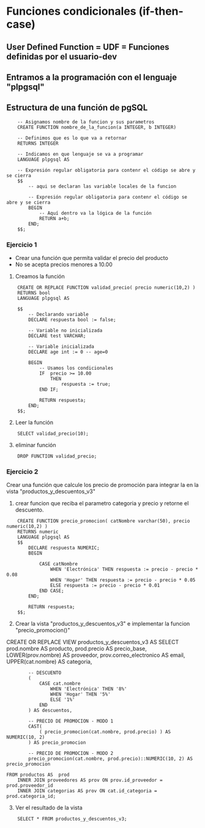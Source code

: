 # Funciones condicionales (if-then-case) 
## User Defined Function = UDF = Funciones definidas por el usuario-dev

## Entramos a la programación con el lenguaje "plpgsql"

## Estructura de una función de pgSQL

~~~
    -- Asignamos nombre de la funcion y sus parametros
    CREATE FUNCTION nombre_de_la_funcion(a INTEGER, b INTEGER)

    -- Definimos que es lo que va a retornar
    RETURNS INTEGER

    -- Indicamos en que lenguaje se va a programar
    LANGUAGE plpgsql AS

    -- Expresión regular obligatoria para contenr el código se abre y se cierra
    $$
        -- aqui se declaran las variable locales de la funcion

        -- Expresión regular obligatoria para contenr el código se abre y se cierra
        BEGIN
            -- Aquí dentro va la lógica de la función
            RETURN a+b;
        END;
    $$;
~~~

### Ejercicio 1
- Crear una función que permita validar el precio del producto
- No se acepta precios menores a 10.00

1. Creamos la función
~~~
    CREATE OR REPLACE FUNCTION validad_precio( precio numeric(10,2) )
    RETURNS bool
    LANGUAGE plpgsql AS 

    $$
        -- Declarando variable
        DECLARE respuesta bool := false;

        -- Variable no inicializada
        DECLARE test VARCHAR;

        -- Variable inicializada
        DECLARE age int := 0 -- age=0

        BEGIN
            -- Usamos los condicionales
            IF  precio >= 10.00 
                THEN
                    respuesta := true;
            END IF;

            RETURN respuesta;
        END;
    $$;
~~~

2. Leer la función
~~~
    SELECT validad_precio(10);
~~~

3. eliminar función
~~~
    DROP FUNCTION validad_precio;
~~~


### Ejercicio 2
Crear una función que calcule los precio de promoción para integrar la en 
la vista "productos_y_descuentos_v3" 

1. crear funcion que reciba el parametro categoria y precio y retorne el descuento.

~~~
    CREATE FUNCTION precio_promocion( catNombre varchar(50), precio numeric(10,2) )
    RETURNS numeric
    LANGUAGE plpgsql AS
    $$
        DECLARE respuesta NUMERIC;
        BEGIN

            CASE catNombre
                WHEN 'Electrónica' THEN respuesta := precio - precio * 0.08
                WHEN 'Hogar' THEN respuesta := precio - precio * 0.05
                ELSE respuesta := precio - precio * 0.01
            END CASE;
        END;

        RETURN respuesta;
    $$;
~~~

2. Crear la vista "productos_y_descuentos_v3" e implementar la funcion 
"precio_promocion()"

CREATE OR REPLACE VIEW productos_y_descuentos_v3 AS
    SELECT  prod.nombre AS producto,
            prod.precio AS precio_base,
            LOWER(prov.nombre) AS proveedor,
            prov.correo_electronico AS email,
            UPPER(cat.nombre) AS categoria,
            
            -- DESCUENTO
            (
                CASE cat.nombre
                    WHEN 'Electrónica' THEN '8%'
                    WHEN 'Hogar' THEN '5%'
                    ELSE '1%'
                END
            ) AS descuentos,

            -- PRECIO DE PROMOCION - MODO 1
            CAST(
                ( precio_promocion(cat.nombre, prod.precio) ) AS NUMERIC(10, 2) 
            ) AS precio_promocion

            -- PRECIO DE PROMOCION - MODO 2
            precio_promocion(cat.nombre, prod.precio)::NUMERIC(10, 2) AS precio_promocion

    FROM productos AS  prod
        INNER JOIN proveedores AS prov ON prov.id_proveedor = prod.proveedor_id
        INNER JOIN categorias AS prov ON cat.id_categoria = prod.categoria_id;

3. Ver el resultado de la vista
~~~
    SELECT * FROM productos_y_descuentos_v3;
~~~